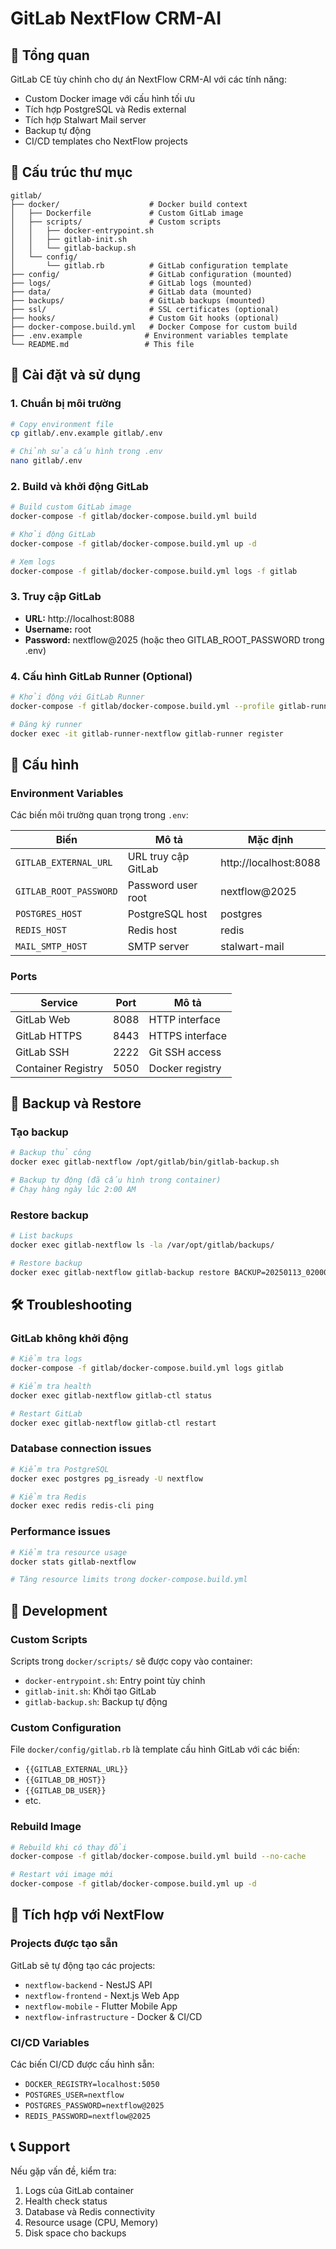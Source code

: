 # GitLab NextFlow CRM-AI

## 🎯 Tổng quan

GitLab CE tùy chỉnh cho dự án NextFlow CRM-AI với các tính năng:
- Custom Docker image với cấu hình tối ưu
- Tích hợp PostgreSQL và Redis external
- Tích hợp Stalwart Mail server
- Backup tự động
- CI/CD templates cho NextFlow projects

## 📁 Cấu trúc thư mục

```
gitlab/
├── docker/                    # Docker build context
│   ├── Dockerfile             # Custom GitLab image
│   ├── scripts/               # Custom scripts
│   │   ├── docker-entrypoint.sh
│   │   ├── gitlab-init.sh
│   │   └── gitlab-backup.sh
│   └── config/
│       └── gitlab.rb          # GitLab configuration template
├── config/                    # GitLab configuration (mounted)
├── logs/                      # GitLab logs (mounted)
├── data/                      # GitLab data (mounted)
├── backups/                   # GitLab backups (mounted)
├── ssl/                       # SSL certificates (optional)
├── hooks/                     # Custom Git hooks (optional)
├── docker-compose.build.yml   # Docker Compose for custom build
├── .env.example              # Environment variables template
└── README.md                 # This file
```

## 🚀 Cài đặt và sử dụng

### 1. Chuẩn bị môi trường

```bash
# Copy environment file
cp gitlab/.env.example gitlab/.env

# Chỉnh sửa cấu hình trong .env
nano gitlab/.env
```

### 2. Build và khởi động GitLab

```bash
# Build custom GitLab image
docker-compose -f gitlab/docker-compose.build.yml build

# Khởi động GitLab
docker-compose -f gitlab/docker-compose.build.yml up -d

# Xem logs
docker-compose -f gitlab/docker-compose.build.yml logs -f gitlab
```

### 3. Truy cập GitLab

- **URL:** http://localhost:8088
- **Username:** root
- **Password:** nextflow@2025 (hoặc theo GITLAB_ROOT_PASSWORD trong .env)

### 4. Cấu hình GitLab Runner (Optional)

```bash
# Khởi động với GitLab Runner
docker-compose -f gitlab/docker-compose.build.yml --profile gitlab-runner up -d

# Đăng ký runner
docker exec -it gitlab-runner-nextflow gitlab-runner register
```

## 🔧 Cấu hình

### Environment Variables

Các biến môi trường quan trọng trong `.env`:

| Biến | Mô tả | Mặc định |
|------|-------|----------|
| `GITLAB_EXTERNAL_URL` | URL truy cập GitLab | http://localhost:8088 |
| `GITLAB_ROOT_PASSWORD` | Password user root | nextflow@2025 |
| `POSTGRES_HOST` | PostgreSQL host | postgres |
| `REDIS_HOST` | Redis host | redis |
| `MAIL_SMTP_HOST` | SMTP server | stalwart-mail |

### Ports

| Service | Port | Mô tả |
|---------|------|-------|
| GitLab Web | 8088 | HTTP interface |
| GitLab HTTPS | 8443 | HTTPS interface |
| GitLab SSH | 2222 | Git SSH access |
| Container Registry | 5050 | Docker registry |

## 🔄 Backup và Restore

### Tạo backup

```bash
# Backup thủ công
docker exec gitlab-nextflow /opt/gitlab/bin/gitlab-backup.sh

# Backup tự động (đã cấu hình trong container)
# Chạy hàng ngày lúc 2:00 AM
```

### Restore backup

```bash
# List backups
docker exec gitlab-nextflow ls -la /var/opt/gitlab/backups/

# Restore backup
docker exec gitlab-nextflow gitlab-backup restore BACKUP=20250113_020000_2025.01.13_16.11.10-ce
```

## 🛠️ Troubleshooting

### GitLab không khởi động

```bash
# Kiểm tra logs
docker-compose -f gitlab/docker-compose.build.yml logs gitlab

# Kiểm tra health
docker exec gitlab-nextflow gitlab-ctl status

# Restart GitLab
docker exec gitlab-nextflow gitlab-ctl restart
```

### Database connection issues

```bash
# Kiểm tra PostgreSQL
docker exec postgres pg_isready -U nextflow

# Kiểm tra Redis
docker exec redis redis-cli ping
```

### Performance issues

```bash
# Kiểm tra resource usage
docker stats gitlab-nextflow

# Tăng resource limits trong docker-compose.build.yml
```

## 📝 Development

### Custom Scripts

Scripts trong `docker/scripts/` sẽ được copy vào container:
- `docker-entrypoint.sh`: Entry point tùy chỉnh
- `gitlab-init.sh`: Khởi tạo GitLab
- `gitlab-backup.sh`: Backup tự động

### Custom Configuration

File `docker/config/gitlab.rb` là template cấu hình GitLab với các biến:
- `{{GITLAB_EXTERNAL_URL}}`
- `{{GITLAB_DB_HOST}}`
- `{{GITLAB_DB_USER}}`
- etc.

### Rebuild Image

```bash
# Rebuild khi có thay đổi
docker-compose -f gitlab/docker-compose.build.yml build --no-cache

# Restart với image mới
docker-compose -f gitlab/docker-compose.build.yml up -d
```

## 🔗 Tích hợp với NextFlow

### Projects được tạo sẵn

GitLab sẽ tự động tạo các projects:
- `nextflow-backend` - NestJS API
- `nextflow-frontend` - Next.js Web App
- `nextflow-mobile` - Flutter Mobile App
- `nextflow-infrastructure` - Docker & CI/CD

### CI/CD Variables

Các biến CI/CD được cấu hình sẵn:
- `DOCKER_REGISTRY=localhost:5050`
- `POSTGRES_USER=nextflow`
- `POSTGRES_PASSWORD=nextflow@2025`
- `REDIS_PASSWORD=nextflow@2025`

## 📞 Support

Nếu gặp vấn đề, kiểm tra:
1. Logs của GitLab container
2. Health check status
3. Database và Redis connectivity
4. Resource usage (CPU, Memory)
5. Disk space cho backups
